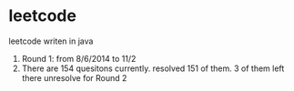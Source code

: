 leetcode
========

leetcode writen in java

1. Round 1: from 8/6/2014 to 11/2
2. There are 154 quesitons currently. resolved 151 of them. 3 of them left there unresolve for Round 2
